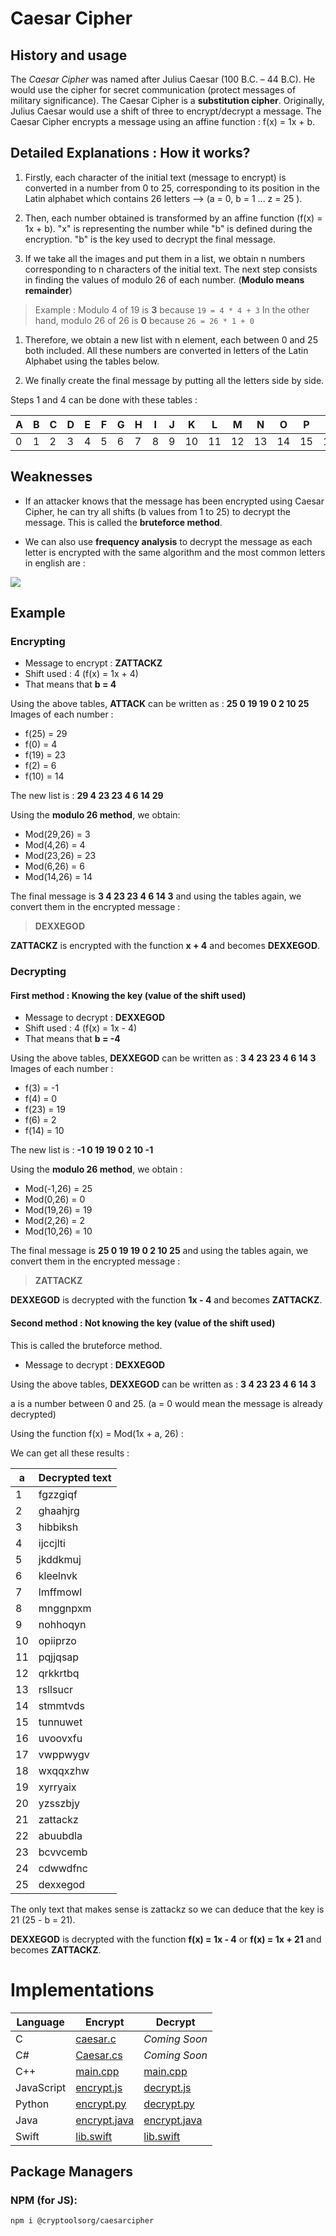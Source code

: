 # Caesar Cipher

## History and usage

The _Caesar Cipher_ was named after Julius Caesar (100 B.C. – 44 B.C). He would use the cipher for secret communication (protect messages of military significance). The Caesar Cipher is a **substitution cipher**. Originally, Julius Caesar would use a shift of three to encrypt/decrypt a message. The Caesar Cipher encrypts a message using an affine function : f(x) = 1x + b.

## Detailed Explanations : How it works?

1. Firstly, each character of the initial text (message to encrypt) is converted in a number from 0 to 25, corresponding to its position in the Latin alphabet which contains 26 letters --> (a = 0, b = 1 ... z = 25 ).

2. Then, each number obtained is transformed by an affine function (f(x) = 1x + b). "x" is representing the number while "b" is defined during the encryption. "b" is the key used to decrypt the final message.

3. If we take all the images and put them in a list, we obtain n numbers corresponding to n characters of the initial text. The next step consists in finding the values of modulo 26 of each number. (**Modulo means remainder**)

> Example : Modulo 4 of 19 is **3** because `19 = 4 * 4 + 3` In the other hand, modulo 26 of 26 is **0** because `26 = 26 * 1 + 0`

1. Therefore, we obtain a new list with n element, each between 0 and 25 both included. All these numbers are converted in letters of the Latin Alphabet using the tables below.

2. We finally create the final message by putting all the letters side by side.

Steps 1 and 4 can be done with these tables :

**A** | **B** | **C** | **D** | **E** | **F** | **G** | **H** | **I** | **J** | **K** | **L** | **M** | **N** | **O** | **P** | **Q** | **R** | **S** | **T** | **U** | **V** | **W** | **X** | **Y** | **Z**
----- | ----- | ----- | ----- | ----- | ----- | ----- | ----- | ----- | ----- | ----- | ----- | ----- | ----- | ----- | ----- | ----- | ----- | ----- | ----- | ----- | ----- | ----- | ----- | ----- | -----
0     | 1     | 2     | 3     | 4     | 5     | 6     | 7     | 8     | 9     | 10    | 11    | 12    | 13    | 14    | 15    | 16    | 17    | 18    | 19    | 20    | 21    | 22    | 23    | 24    | 25

## Weaknesses

- If an attacker knows that the message has been encrypted using Caesar Cipher, he can try all shifts (b values from 1 to 25) to decrypt the message. This is called the **bruteforce method**.

- We can also use **frequency analysis** to decrypt the message as each letter is encrypted with the same algorithm and the most common letters in english are :

![](https://upload.wikimedia.org/wikipedia/commons/thumb/d/d5/English_letter_frequency_%28alphabetic%29.svg/340px-English_letter_frequency_%28alphabetic%29.svg.png)

## Example

### Encrypting

- Message to encrypt : **ZATTACKZ**
- Shift used : 4 (f(x) = 1x + 4)
- That means that **b = 4**

Using the above tables, **ATTACK** can be written as : **25 0 19 19 0 2 10 25** Images of each number :

- f(25) = 29
- f(0) = 4
- f(19) = 23
- f(2) = 6
- f(10) = 14

The new list is : **29 4 23 23 4 6 14 29**

Using the **modulo 26 method**, we obtain:

- Mod(29,26) = 3
- Mod(4,26) = 4
- Mod(23,26) = 23
- Mod(6,26) = 6
- Mod(14,26) = 14

The final message is **3 4 23 23 4 6 14 3** and using the tables again, we convert them in the encrypted message :

> **DEXXEGOD**

**ZATTACKZ** is encrypted with the function **x + 4** and becomes **DEXXEGOD**.

### Decrypting

#### First method : Knowing the key (value of the shift used)

- Message to decrypt : **DEXXEGOD**
- Shift used : 4 (f(x) = 1x - 4)
- That means that **b = -4**

Using the above tables, **DEXXEGOD** can be written as : **3 4 23 23 4 6 14 3** Images of each number :

- f(3) = -1
- f(4) = 0
- f(23) = 19
- f(6) = 2
- f(14) = 10

The new list is : **-1 0 19 19 0 2 10 -1**

Using the **modulo 26 method**, we obtain :

- Mod(-1,26) = 25
- Mod(0,26) = 0
- Mod(19,26) = 19
- Mod(2,26) = 2
- Mod(10,26) = 10

The final message is **25 0 19 19 0 2 10 25** and using the tables again, we convert them in the encrypted message :

> **ZATTACKZ**

**DEXXEGOD** is decrypted with the function **1x - 4** and becomes **ZATTACKZ**.

#### Second method : Not knowing the key (value of the shift used)

This is called the bruteforce method.

- Message to decrypt : **DEXXEGOD**

Using the above tables, **DEXXEGOD** can be written as : **3 4 23 23 4 6 14 3**

a is a number between 0 and 25\. (a = 0 would mean the message is already decrypted)

Using the function f(x) = Mod(1x + a, 26) :

We can get all these results :

a  | Decrypted text
-- | --------------
1  | fgzzgiqf
2  | ghaahjrg
3  | hibbiksh
4  | ijccjlti
5  | jkddkmuj
6  | kleelnvk
7  | lmffmowl
8  | mnggnpxm
9  | nohhoqyn
10 | opiiprzo
11 | pqjjqsap
12 | qrkkrtbq
13 | rsllsucr
14 | stmmtvds
15 | tunnuwet
16 | uvoovxfu
17 | vwppwygv
18 | wxqqxzhw
19 | xyrryaix
20 | yzsszbjy
21 | zattackz
22 | abuubdla
23 | bcvvcemb
24 | cdwwdfnc
25 | dexxegod

The only text that makes sense is zattackz so we can deduce that the key is 21 (25 - b = 21).

**DEXXEGOD** is decrypted with the function **f(x) = 1x - 4** or **f(x) = 1x + 21** and becomes **ZATTACKZ**.

# Implementations

Language   | Encrypt                             | Decrypt
---------- | ----------------------------------- | ----------------------------
C          | [caesar.c](c/caesar.c)              | _Coming Soon_
C#         | [Caesar.cs](c#/CaesarLib/Caesar.cs) | _Coming Soon_
C++        | [main.cpp](cpp/main.cpp)            | [main.cpp](cpp/main.cpp)
JavaScript | [encrypt.js](js/encrypt.js)         | [decrypt.js](js/decrypt.js)
Python     | [encrypt.py](py/encrypt.py)         | [decrypt.py](py/decrypt.py)
Java       | [encrypt.java](java/encrypt.java)   | [encrypt.java](java/encrypt.java)
Swift      | [lib.swift](swift/lib.swift)        | [lib.swift](swift/lib.swift)

## Package Managers

### NPM (for JS):

```bash
npm i @cryptoolsorg/caesarcipher
```
